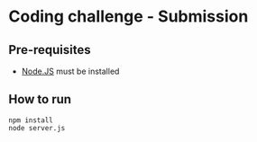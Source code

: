 # Coding challenge - Submission

## Pre-requisites

- [Node.JS](https://nodejs.org/en/) must be installed

## How to run

```
npm install
node server.js
```
